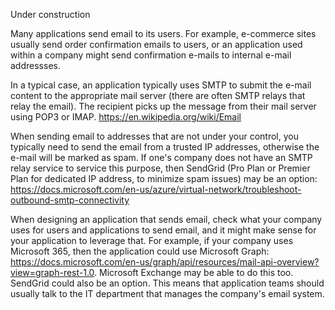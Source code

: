 Under construction

Many applications send email to its users. For example, e-commerce sites usually send order confirmation emails to users, or an application used within a company might send confirmation e-mails to internal e-mail addressses.

In a typical case, an application typically uses SMTP to submit the e-mail content to the appropriate mail server (there are often SMTP relays that relay the email). The recipient picks up the message from their mail server using POP3 or IMAP.
https://en.wikipedia.org/wiki/Email

When sending email to addresses that are not under your control, you typically need to send the email from a trusted IP addresses, otherwise the e-mail will be marked as spam. If one's company does not have an SMTP relay service to service this purpose, then SendGrid (Pro Plan or Premier Plan for dedicated IP address, to minimize spam issues) may be an option:
https://docs.microsoft.com/en-us/azure/virtual-network/troubleshoot-outbound-smtp-connectivity

When designing an application that sends email, check what your company uses for users and applications to send email, and it might make sense for your application to leverage that. For example, if your company uses Microsoft 365, then the application could use Microsoft Graph:  https://docs.microsoft.com/en-us/graph/api/resources/mail-api-overview?view=graph-rest-1.0. Microsoft Exchange may be able to do this too. SendGrid could also be an option. This means that application teams should usually talk to the IT department that manages the company's email system.